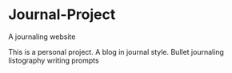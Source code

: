 # Journal-Project
A journaling website

This is a personal project. A blog in journal style. 
Bullet journaling
listography
writing prompts
